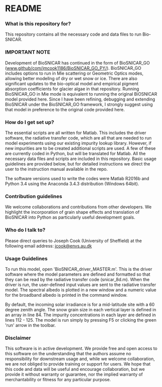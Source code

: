 # README #

### What is this repository for? ###

This repository contains all the necessary code and data files to run Bio-SNICAR.

### IMPORTANT NOTE ###

Development of BioSNICAR has continued in the form of BioSNICAR_GO (www.github/com/jmcook1186/BioSNICAR_GO_PY/). BioSNICAR_GO includes options to run in Mie scattering or Geometric Optics modes, allowing better modellng of dry or wet snow or ice. There are also significant updates to the bio-optical model and empirical pigment absorption coefficients for glacier algae in that repository. Running BioSNICAR_GO in Mie mode is equivalent to running the original BiOSNICAR model provided here. Since I have been refining, debugging and extending BioSNICAR under the BioSNICAR_GO framework, I strongly suggest using that model in preference to the original code provided here.


### How do I get set up? ###

The essential scripts are all written for Matlab. This includes the driver software, the radiative transfer code, which are all that are needed to run model experiments using our existing impurity lookup library. However, if new impurities are to be created additional scripts are used. A few of these are currently coded in Python, but will be translated for Matlab. All the necessary data files and scripts are included in this repository. Basic usage guidelines are provided below, but for detailed instructions we direct the user to the instruction manual available in the repo.

The software versions used to write the codes were Matlab R2016b and Python 3.4 using the Anaconda 3.4.3 distribution (Windows 64bit). 


### Contribution guidelines ###

We welcome collaborations and contributions from other developers. We highlight the incorporation of grain shape effects and translation of BioSNICAR into Python as particularly useful development goals.

### Who do I talk to? ###

Please direct queries to Joseph Cook (University of Sheffield) at the following email address: jcook@envs.au.dk

### Usage Guidelines ###

To run this model, open 'BioSNICAR_driver_MASTER.m'. This is the driver software where the model parameters are defined and formatted so that they can be read by the radiative transfer code (snicar_8d.m). When the driver is run, the user-defined input values are sent to the radiative transfer model. The spectral albedo is plotted in a new window and a numeric value for the broadband albedo is printed in the command window.

By default, the incoming solar irradiance is for a mid-latitude site with a 60 degree zenith angle. The snow grain size in each vertical layer is defined in an array in line 84. The impurity concentrations in each layer are defined in lines 112 - 125. The model is run simply by pressing F5 or clicking the green 'run' arrow in the toolbar.

### Disclaimer ###

This software is in active development. We provide free and open access to this software on the understanding that the authors assume no responsibility for downstream usage and, while we welcome collaboration, we are not obliged to provide training or support for users. We hope that this code and data will be useful and encourage collaboration, but we provide it without warranty or guarantee, nor the implied warranty of merchantability or fitness for any particular purpose.
